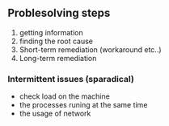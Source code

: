 ## Problesolving steps
1. getting information 
2. finding the root cause
3. Short-term remediation (workaround etc..)
4. Long-term remediation

### Intermittent issues (sparadical)
* check load on the machine
* the processes runing at the same time
* the usage of network

